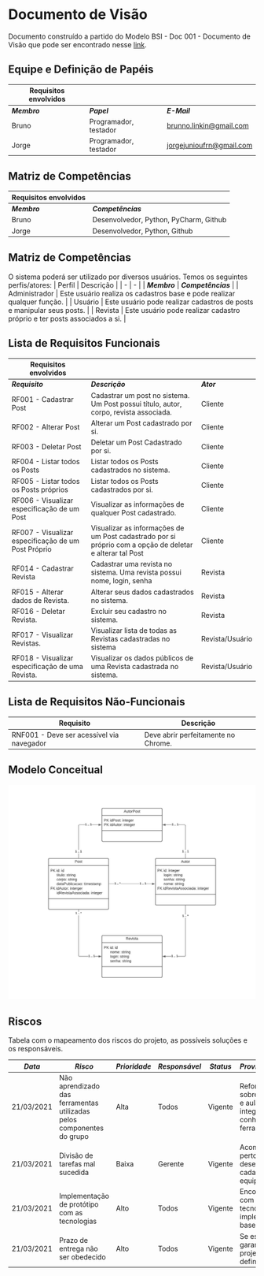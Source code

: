 # Documento de Visão

Documento construído a partido do Modelo BSI - Doc 001 - Documento de Visão que pode ser encontrado nesse [link](https://docs.google.com/document/d/1DPBcyGHgflmz5RDsZQ2X8KVBPoEF5PdAz9BBNFyLa6A/edit?usp=sharing). 

## Equipe e Definição de Papéis
| Requisitos envolvidos | | |
| - | - | - |
|  ***Membro*** | ***Papel*** | ***E-Mail*** |
| Bruno | Programador, testador | brunno.linkin@gmail.com |
| Jorge | Programador, testador | jorgejunioufrn@gmail.com |

## Matriz de Competências
| Requisitos envolvidos | |
| - | - |
|  ***Membro*** | ***Competências*** | 
| Bruno | Desenvolvedor, Python, PyCharm, Github |  
| Jorge | Desenvolvedor, Python, Github |

## Matriz de Competências 
O sistema poderá ser utilizado por diversos usuários. Temos os seguintes perfis/atores:
| Perfil | Descrição |
| - | - |
|  ***Membro*** | ***Competências*** | 
| Administrador | Este usuário realiza os cadastros base e pode realizar qualquer função. | 
| Usuário | Este usuário pode realizar cadastros de posts e manipular seus posts. |
| Revista | Este usuário pode realizar cadastro próprio e ter posts associados a si. |

## Lista de Requisitos Funcionais

| Requisitos envolvidos | | |
| - | - | - |
|  ***Requisito*** | ***Descrição*** | ***Ator*** |
| RF001 - Cadastrar Post | Cadastrar um post no sistema. Um Post possui título, autor, corpo, revista associada. | Cliente |
| RF002 - Alterar Post | Alterar um Post cadastrado por si. | Cliente |
| RF003 - Deletar Post  | Deletar um Post Cadastrado por si.  | Cliente |
| RF004 - Listar todos os Posts  | Listar todos os Posts cadastrados no sistema.  | Cliente  |
| RF005 - Listar todos os Posts próprios | Listar todos os Posts cadastrados por si.  | Cliente  |
| RF006 - Visualizar especificação de um Post | Visualizar as informações de qualquer Post cadastrado.  |  Cliente |
| RF007 - Visualizar especificação de um Post Próprio |  Visualizar as informações de um Post cadastrado por si próprio com a opção de deletar e alterar tal Post | Cliente  |
| RF014 - Cadastrar Revista | Cadastrar uma revista no sistema. Uma revista possui  nome, login, senha | Revista |
| RF015 - Alterar dados de Revista. | Alterar seus dados cadastrados no sistema. | Revista |
| RF016 - Deletar Revista. | Excluir seu cadastro no sistema. | Revista |
| RF017 - Visualizar Revistas. | Visualizar lista de todas as Revistas cadastradas no sistema | Revista/Usuário |
| RF018 - Visualizar especificação de uma Revista. | Visualizar os dados públicos de uma Revista cadastrada no sistema. | Revista/Usuário |




## Lista de Requisitos Não-Funcionais
 
| Requisito | Descrição |
| - | - |
| RNF001 - Deve ser acessível via navegador | Deve abrir perfeitamente no Chrome. |

## Modelo Conceitual

![alt text](https://github.com/jan1o/DepPosts/blob/master/docs/images/diagra_classes.jpeg?raw=true)


## Riscos

Tabela com o mapeamento dos riscos do projeto, as possíveis soluções e os responsáveis.

|  ***Data*** | ***Risco*** | ***Prioridade*** | ***Responsável*** | ***Status*** | ***Providência/Solução*** |
| - | - | - | - | - | - |
| 21/03/2021 | Não aprendizado das ferramentas utilizadas pelos componentes do grupo | Alta | Todos | Vigente | Reforçar estudos sobre as ferramentas e aulas com a integrante que conhece a ferramenta |
| 21/03/2021 | Divisão de tarefas mal sucedida | Baixa | Gerente | Vigente | Acompanhar de perto o desenvolvimento de cada membro da equipe |
| 21/03/2021 | Implementação de protótipo com as tecnologias | Alto | Todos | Vigente | Encontrar tutorial com a maioria da tecnologia e implementar um caso base do sistema |
| 21/03/2021 | Prazo de entrega não ser obedecido | Alto | Todos | Vigente | Se esforçar para garantir a entrega do projeto no prazo definido. |

